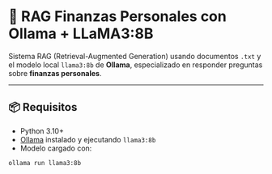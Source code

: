 # 🧠 RAG Finanzas Personales con Ollama + LLaMA3:8B

Sistema RAG (Retrieval-Augmented Generation) usando documentos `.txt` y el modelo local `llama3:8b` de **Ollama**, especializado en responder preguntas sobre **finanzas personales**.

---

## 📦 Requisitos

- Python 3.10+
- [Ollama](https://ollama.com/) instalado y ejecutando `llama3:8b`
- Modelo cargado con:

```bash
ollama run llama3:8b
